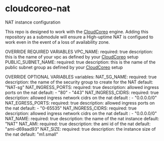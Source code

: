 cloudcoreo-nat
==============

NAT instance configuration

This repo is designed to work with the [CloudCoreo](http://www.cloudcoreo.com) engine. Adding this repository as a submodule will ensure a High-uptime NAT is configued to work even in the event of a loss of availability zone.

OVERRIDE REQUIRED VARIABLES
    VPC_NAME:
        required: true
        description: this is the name of your vpc as defined by your [CloudCoreo](http://www.cloudcoreo.com) setup
    PUBLIC_SUBNET_NAME:
        required: true
        description: this is the name of the public subnet group as defined by your [CloudCoreo](http://www.cloudcoreo.com) setup

OVERRIDE OPTIONAL VARIABLES
variables:
    NAT_SG_NAME:
        required: true
        description: the name of the security group to create for the NAT
        default: "NAT-sg"
    NAT_INGRESS_PORTS:
        required: true
        description: allowed ingress ports on the nat
        default:
            - "80"
            - "443"
    NAT_INGRESS_CIDRS:
        required: true
        description: allowed ingress network cidrs on the nat
	default :
            - "0.0.0.0/0"
    NAT_EGRESS_PORTS:
        required: true
        description: allowed ingress ports on the nat
        default:
            - "0-65535"
    NAT_INGRESS_CIDRS:
        required: true
        description: allowed ingress network cidrs on the nat
	default :
            - "0.0.0.0/0"
    NAT_NAME:
        required: true
        description: the name of the nat instance
        default: "NAT"
    NAT_AMI:
        required: true
        description: the ami id of the nat
        default: "ami-d69aad93"
    NAT_SIZE:
        required: true
        description: the instance size of the nat
        default: "m1.small"

